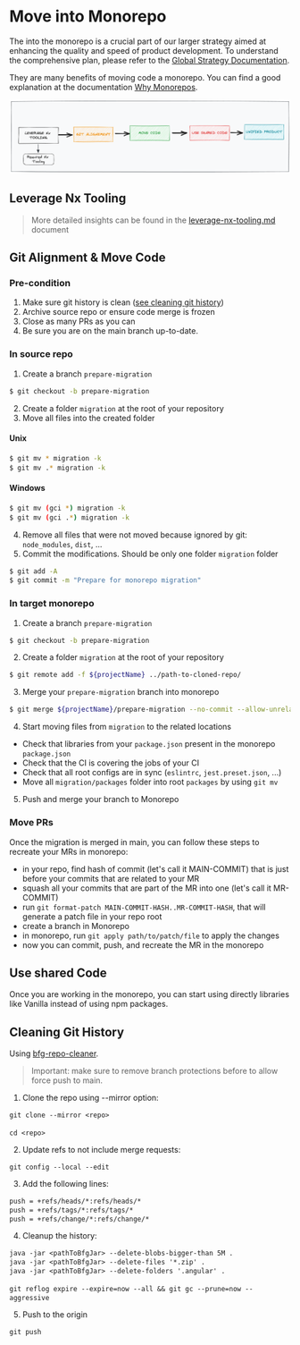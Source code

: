 # Move into Monorepo

The into the monorepo is a crucial part of our larger strategy aimed at enhancing the quality and speed of  product development. To understand the comprehensive plan, please refer to the [Global Strategy Documentation](https://vie.git.bwinparty.com/vanilla/monorepo/-/blob/main/docs/global-strategy/global-strategy.md).

They are many benefits of moving code a monorepo. You can find a good explanation at the documentation [Why Monorepos](https://nx.dev/concepts/more-concepts/why-monorepos).

![move-to-monorepo-process.png](../global-strategy/images/move-to-monorepo.png)


## Leverage Nx Tooling

> More detailed insights can be found in the [leverage-nx-tooling.md](./leverage-nx-tooling.md) document

## Git Alignment & Move Code

### Pre-condition

  1. Make sure git history is clean ([see cleaning git history](#cleaning-git-history))
  2. Archive source repo or ensure code merge is frozen
  3. Close as many PRs as you can
  4. Be sure you are on the main branch up-to-date.

### In source repo

  1. Create a branch `prepare-migration`
  ```bash
  $ git checkout -b prepare-migration
  ```
  2. Create a folder `migration` at the root of your repository
  3. Move all files into the created folder

#### Unix
  ```bash
  $ git mv * migration -k
  $ git mv .* migration -k
  ```
#### Windows
  ```bash
  $ git mv (gci *) migration -k
  $ git mv (gci .*) migration -k
  ```

  4. Remove all files that were not moved because ignored by git: `node_modules`, `dist`, ...
  5. Commit the modifications. Should be only one folder `migration` folder
  ```bash
  $ git add -A
  $ git commit -m "Prepare for monorepo migration"
  ```

### In target monorepo

  1. Create a branch `prepare-migration`
  ```bash
  $ git checkout -b prepare-migration
  ```
  2. Create a folder `migration` at the root of your repository
  ```bash
  $ git remote add -f ${projectName} ../path-to-cloned-repo/
  ```
  3. Merge your `prepare-migration` branch into monorepo
  ```bash
  $ git merge ${projectName}/prepare-migration --no-commit --allow-unrelated-histories
  ```
  4. Start moving files from `migration` to the related locations
  * Check that libraries from your `package.json` present in the monorepo `package.json`
  * Check that the CI is covering the jobs of your CI
  * Check that all root configs are in sync (`eslintrc`, `jest.preset.json`, ...)
  * Move all `migration/packages` folder into root `packages` by using `git mv`
  5. Push and merge your branch to Monorepo

### Move PRs

Once the migration is merged in main, you can follow these steps to recreate your MRs in monorepo:

* in your repo, find hash of commit (let's call it MAIN-COMMIT) that is just before your commits that are related to your MR
* squash all your commits that are part of the MR into one (let's call it MR-COMMIT)
* run `git format-patch MAIN-COMMIT-HASH..MR-COMMIT-HASH`, that will generate a patch file in your repo root
* create a branch in Monorepo
* in monorepo, run `git apply path/to/patch/file` to apply the changes
* now you can commit, push, and recreate the MR in the monorepo

## Use shared Code

Once you are working in the monorepo, you can start using directly libraries like Vanilla instead of using npm packages.

## Cleaning Git History

Using [bfg-repo-cleaner](https://rtyley.github.io/bfg-repo-cleaner/).

> Important: make sure to remove branch protections before to allow force push to main.

1. Clone the repo using --mirror option:

```
git clone --mirror <repo>

cd <repo>
```

2. Update refs to not include merge requests:

```
git config --local --edit
```

3. Add the following lines:

```
push = +refs/heads/*:refs/heads/*
push = +refs/tags/*:refs/tags/*
push = +refs/change/*:refs/change/*
```

4. Cleanup the history:

```
java -jar <pathToBfgJar> --delete-blobs-bigger-than 5M .
java -jar <pathToBfgJar> --delete-files '*.zip' .
java -jar <pathToBfgJar> --delete-folders '.angular' .

git reflog expire --expire=now --all && git gc --prune=now --aggressive
```

5. Push to the origin

```
git push
```